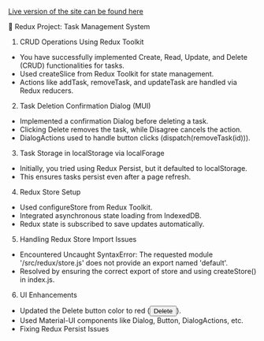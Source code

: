 [Live version of the site can be found here](https://priyalgoti07.github.io/CRUD-Redux/)

🚀 Redux Project: Task Management System
1) CRUD Operations Using Redux Toolkit
- You have successfully implemented Create, Read, Update, and Delete (CRUD) functionalities for tasks.
- Used createSlice from Redux Toolkit for state management.
- Actions like addTask, removeTask, and updateTask are handled via Redux reducers.

2) Task Deletion Confirmation Dialog (MUI)
- Implemented a confirmation Dialog before deleting a task.
- Clicking Delete removes the task, while Disagree cancels the action.
- DialogActions used to handle button clicks (dispatch(removeTask(id))).

3) Task Storage in localStorage via localForage
- Initially, you tried using Redux Persist, but it defaulted to localStorage.
- This ensures tasks persist even after a page refresh.

4) Redux Store Setup
- Used configureStore from Redux Toolkit.
- Integrated asynchronous state loading from IndexedDB.
- Redux state is subscribed to save updates automatically.

5) Handling Redux Store Import Issues
- Encountered Uncaught SyntaxError: The requested module '/src/redux/store.js' does not provide an export named 'default'.
- Resolved by ensuring the correct export of store and using createStore() in index.js.

6) UI Enhancements
- Updated the Delete button color to red (<Button color="error">Delete</Button>).
- Used Material-UI components like Dialog, Button, DialogActions, etc.
- Fixing Redux Persist Issues
